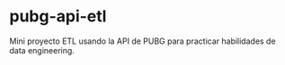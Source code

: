# pubg-api-etl
Mini proyecto ETL usando la API de PUBG para practicar habilidades de data engineering.
